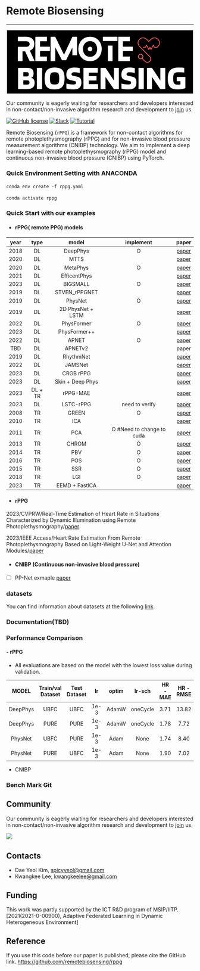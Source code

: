 # Remote Biosensing
__________________________
<p align="center">
 <img src="logo.png">
</p>

Our community is eagerly waiting for researchers and developers interested in non-contact/non-invasive algorithm
research and development
to [join](https://join.slack.com/t/remobebiosensing/shared_invite/zt-1u3kjfhf9-xWw_XQ8hGd7qFZymCSzUtg) us.

[![GitHub license](https://img.shields.io/github/license/remotebiosensing/rppg)](https://github.com/remotebiosensing/rppg/blob/main/LICENSE)
[![Slack](https://img.shields.io/badge/Chat-Slack-red)](https://join.slack.com/t/remobebiosensing/shared_invite/zt-1u3kjfhf9-xWw_XQ8hGd7qFZymCSzUtg)
[![Tutorial](https://img.shields.io/badge/Tutorial-doc-blue)](https://github.com/remotebiosensing/rppg/wiki/rPPG-Documentation)

Remote Biosensing (`rPPG`) is a framework for non-contact algorithms for remote photoplethysmography (rPPG) and for
non-invasive blood pressure measurement algorithms (CNIBP) technology.
We aim to implement a deep learning-based remote photoplethysmography (rPPG) model and continuous non-invasive blood
pressure (CNIBP) using PyTorch.

### Quick Environment Setting with ANACONDA

`conda env create -f rppg.yaml`

`conda activate rppg`

### Quick Start with our examples
 
- #### rPPG( remote PPG) models
| year | type |     **model**     | **implement**  |                                                                                       paper                                                                                       | 
|:----:|:----:|:-----------------:|:--------------:|:---------------------------------------------------------------------------------------------------------------------------------------------------------------------------------:|
| 2018 |  DL  |     DeepPhys      |       O        |                                                                     [paper](https://arxiv.org/abs/1805.07888)                                                                     |
| 2020 |  DL  |       MTTS        |                |                                            [paper](https://papers.nips.cc/paper/2020/file/e1228be46de6a0234ac22ded31417bc7-Paper.pdf)                                             |
 | 2020 |  DL  |     MetaPhys      |       O        |                                                                     [paper](https://arxiv.org/abs/2010.01773)                                                                     |
| 2021 |  DL  |   EfficentPhys    |                |                                                                     [paper](https://arxiv.org/abs/2110.04447)                                                                     |
| 2023 |  DL  |     BIGSMALL      |       O        |                                                                     [paper](https://arxiv.org/abs/2303.11573)                                                                     |
| 2019 |  DL  |   STVEN_rPPGNET   |                |                                                                   [paper](https://arxiv.org/pdf/1907.11921.pdf)                                                                   |
| 2019 |  DL  |      PhysNet      |       O        |                                                                     [paper](https://arxiv.org/abs/1905.02419)                                                                     |
| 2019 |  DL  | 2D PhysNet + LSTM |                |                                                                     [paper](https://arxiv.org/abs/1905.02419)                                                                     |
| 2022 |  DL  |    PhysFormer     |       O        |                                                                   [paper](https://arxiv.org/pdf/2111.12082.pdf)                                                                   |
| 2023 |  DL  |   PhysFormer++    |                |                                                       [paper](https://link.springer.com/article/10.1007/s11263-023-01758-1)                                                       |
| 2022 |  DL  |       APNET       |       O        |                                                               [paper](https://europepmc.org/article/pmc/pmc9687348)                                                               |
| TBD  |  DL  |      APNETv2      |                |                                                                                       paper                                                                                       |
| 2019 |  DL  |     RhythmNet     |                |                                                                     [paper](https://arxiv.org/abs/1910.11515)                                                                     |
| 2022 |  DL  |      JAMSNet      |                |       [paper](https://ieeexplore.ieee.org/abstract/document/9973323/?casa_token=YE0aZV2EVRcAAAAA:s8ShA85zLSSZgZq9nmsa2imtZc8HbvOdhHfReYYg5_hEG6HPTYBcnjwj6yTRibCngr80hkI-)        |
| 2023 |  DL  |     CRGB rPPG     |                |                                                                 [paper](https://www.mdpi.com/2306-5354/10/2/243)                                                                  |
| 2023 | DL | Skin + Deep Phys | | [paper](https://openaccess.thecvf.com/content/CVPR2023W/CVPM/papers/Deshpande_Camera-Based_Recovery_of_Cardiovascular_Signals_From_Unconstrained_Face_Videos_Using_CVPRW_2023_paper.pdf)|
| 2023 | DL + TR | rPPG-MAE |  |[paper](https://arxiv.org/pdf/2306.02301.pdf) |
| 2023 | DL | LSTC-rPPG | need to verify |[paper](https://openaccess.thecvf.com/content/CVPR2023W/CVPM/papers/Lee_LSTC-rPPG_Long_Short-Term_Convolutional_Network_for_Remote_Photoplethysmography_CVPRW_2023_paper.pdf) |
| 2008 |  TR  |       GREEN       |       O        |                                                           [paper](https://www.ncbi.nlm.nih.gov/pmc/articles/PMC2717852)                                                           |
| 2010 |  TR  |        ICA        |                |                                                                [paper](https://pubmed.ncbi.nlm.nih.gov/20588929/)                                                                 |
| 2011 |  TR  |        PCA        |      O #Need to change to cuda       |               [paper](https://www.researchgate.net/publication/220726433_Measuring_Pulse_Rate_with_a_Webcam_-_a_Non-contact_Method_for_Evaluating_Cardiac_Activity)               |
| 2013 |  TR  |       CHROM       |       O        |                                                               [paper](https://ieeexplore.ieee.org/document/6523142)                                                               |
| 2014 |  TR  |        PBV        |       O        |                                                                [paper](https://pubmed.ncbi.nlm.nih.gov/25159049/)                                                                 |
| 2016 |  TR  |        POS        |       O        |                                                               [paper](https://ieeexplore.ieee.org/document/7565547)                                                               |
| 2015 |  TR  |        SSR        |       O        |                                                               [paper](https://ieeexplore.ieee.org/document/7355301)                                                               |
| 2018 |  TR  |        LGI        |       O        |                           [paper](https://openaccess.thecvf.com/content_cvpr_2018_workshops/papers/w27/Pilz_Local_Group_Invariance_CVPR_2018_paper.pdf)                           |
| 2023 |  TR  |  EEMD + FastICA   |                | [paper](https://iopscience.iop.org/article/10.1088/1361-6579/accefd/meta?casa_token=EVo9N2t0kekAAAAA:rUcw8D-6qGzT0dQZtBfgW0w2dVy-6p7kyHT3RV1q0YZMmEvQXpUoA-HaaO-K4m0aqiW-twzWWfmwXw) |

- #### rPPG 
2023/CVPRW/Real-Time Estimation of Heart Rate in Situations Characterized by Dynamic Illumination using Remote Photoplethysmography/[paper](https://openaccess.thecvf.com/content/CVPR2023W/CVPM/papers/Hansen_Real-Time_Estimation_of_Heart_Rate_in_Situations_Characterized_by_Dynamic_CVPRW_2023_paper.pdf)

2023/IEEE Access/Heart Rate Estimation From Remote Photoplethysmography Based on Light-Weight U-Net and Attention Modules/[paper](https://ieeexplore.ieee.org/abstract/document/10141618)

- #### CNIBP (Continuous non-invasive blood pressure)
- [ ] PP-Net exmaple [paper](https://ieeexplore.ieee.org/document/9082808)

### datasets
You can find information about datasets at the following [link](https://github.com/remotebiosensing/rppg/tree/main/rppg/datasets).

### Documentation(TBD)

### Performance Comparison
#### - rPPG

- All evaluations are based on the model with the lowest loss value during validation.

|   MODEL   | Train/val Dataset | Test Dataset |   lr   |  optim  |  lr-sch  | HR - MAE | HR - RMSE | HR - MAPE | HR -corr |
|:---------:|:-----------------:|:------------:|:------:|:-------:|:--------:|:--------:|:---------:|:---------:|:--------:|
 |  DeepPhys |       UBFC        |     UBFC     |  1e-3  |  AdamW  |   oneCycle   |   3.71  |   13.82    |   4.03    |   0.81   |
 |  DeepPhys |       PURE        |     PURE     |  1e-3  |  AdamW  |   oneCycle   |   1.78   |   7.72    |   1.86    |   0.91   |
 |  PhysNet  |       UBFC        |     PURE     |  1e-3  |  Adam   |   None   |   1.74   |   8.40    |   1.75    |   0.92   |
 |  PhysNet  |       PURE        |     UBFC     |  1e-3  |  Adam   |   None   |   1.90   |   7.02    |   2.11    |   0.87   |
 

- CNIBP

### Bench Mark Git


## Community

Our community is eagerly waiting for researchers and developers interested in non-contact/non-invasive algorithm
research and development
to [join](https://join.slack.com/t/remobebiosensing/shared_invite/zt-1u3kjfhf9-xWw_XQ8hGd7qFZymCSzUtg) us.

<a href="https://github.com/remotebiosensing/rppg/graphs/contributors">
  <img src="https://contrib.rocks/image?repo=remotebiosensing/rppg" />
</a>

## Contacts

- Dae Yeol Kim, spicyyeol@gmail.com
- Kwangkee Lee, kwangkeelee@gmail.com

## Funding

This work was partly supported by the ICT R&D program of
MSIP/IITP. [2021(2021-0-00900), Adaptive Federated Learning in Dynamic Heterogeneous Environment]

## Reference
If you use this code before our paper is published, please cite the GitHub link.
https://github.com/remotebiosensing/rppg
